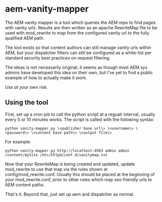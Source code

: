 # aem-vanity-mapper
The AEM vanity mapper is a tool which queries the AEM repo to find pages with vanity urls.  Results are then written as an apache RewriteMap file to be used with mod_rewrite to map from the configured vanity url to the fully qualified AEM path.

The tool exists so that content authors can still manage vanity urls within AEM, but your dispatcher filters can still be configured as a white-list per standard security best practices on request filtering.

The ideas is not necessarily original; it seems as though most AEM sys admins have developed this idea on their own, but I've yet to find a public example of how to actually make it work.  

*Use at your own risk.*

## Using the tool
First, set up a cron job to call the python script at a regualr interval, usually every 5 or 10 minutes works.  The script is called with the following syntax:

    python vanity-mapper.py \<publisher base url\> \<username\> \<password\> \<content base path\> \<output file\>

For example:

    python vanity-mapper.py http://localhost:4503 admin admin /content/mySite /etc/httpd/conf.d/vanitymap.txt

Now that your RewriteMap is being created and updated, update mod_rewrite to use that map via the rules shown at config/mod_rewrite.conf.  Usually this should be placed at the beginning of your mod_rewrite.conf, prior to other rules which map seo friendly urls to AEM content paths.

That's it.  Beyond that, just set up aem and dispatcher as normal.

